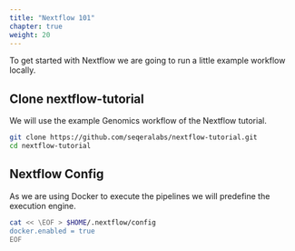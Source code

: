 ```yaml
---
title: "Nextflow 101"
chapter: true
weight: 20
---
```


To get started with Nextflow we are going to run a little example workflow locally.

## Clone nextflow-tutorial

We will use the example Genomics workflow of the Nextflow tutorial.

```bash
git clone https://github.com/seqeralabs/nextflow-tutorial.git
cd nextflow-tutorial
```

## Nextflow Config

As we are using Docker to execute the pipelines we will predefine the execution engine.

```bash
cat << \EOF > $HOME/.nextflow/config
docker.enabled = true
EOF
```
